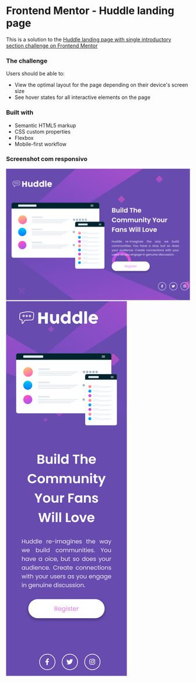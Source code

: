 # Frontend Mentor - Huddle landing page 

This is a solution to the [Huddle landing page with single introductory section challenge on Frontend Mentor](https://www.frontendmentor.io/challenges/huddle-landing-page-with-a-single-introductory-section-B_2Wvxgi0)

### The challenge

Users should be able to:

- View the optimal layout for the page depending on their device's screen size
- See hover states for all interactive elements on the page

### Built with

- Semantic HTML5 markup
- CSS custom properties
- Flexbox
- Mobile-first workflow

### Screenshot com responsivo

![](https://github.com/TalitaSalless/huddle-landing-page/blob/main/src/images/talitasalless.github.io_huddle-landing-page_.png)
![](https://github.com/TalitaSalless/huddle-landing-page/blob/main/src/images/talitasalless.github.io_huddle-landing-page_(iPhone%20SE).png)
